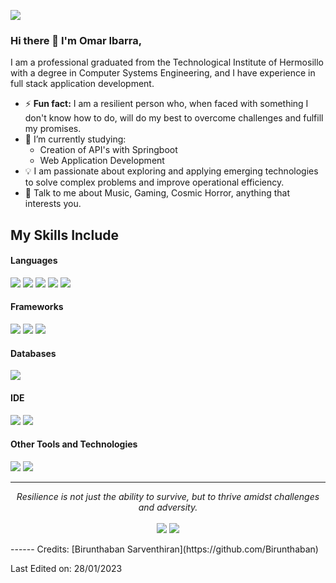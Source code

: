 ![](https://komarev.com/ghpvc/?username=OmarIbarraOlivas)

### Hi there 👋 I'm Omar Ibarra,

I am a professional graduated from the Technological Institute of Hermosillo with a degree in Computer Systems Engineering, and I have experience in full stack application development.

- ⚡ **Fun fact:** I am a resilient person who, when faced with something I don't know how to do, will do my best to overcome challenges and fulfill my promises.
- 🔭 I’m currently studying:
	- Creation of API's with Springboot 
	- Web Application Development 
- :bulb: I am passionate about exploring and applying emerging technologies to solve complex problems and improve operational efficiency.
- 💬 Talk to me about Music, Gaming, Cosmic Horror, anything that interests you.

## My Skills Include

<h4> Languages </h4>
<span> 
  <img src="https://img.shields.io/badge/HTML5-E34F26?style=for-the-badge&logo=html5&logoColor=white">
  <img src="https://img.shields.io/badge/CSS3-1572B6?style=for-the-badge&logo=css3&logoColor=white">
  <img src="https://img.shields.io/badge/JavaScript-F7DF1E?style=for-the-badge&logo=javascript&logoColor=black">
  <img src="https://img.shields.io/badge/typescript-3178C6?style=for-the-badge&logo=typescript&logoColor=white">
  <img src="https://img.shields.io/badge/Csharp-68217A?style=for-the-badge&logo=csharp&logoColor=white">
</span>

<h4> Frameworks </h4>
<span>
  <img src="https://img.shields.io/badge/Bootstrap-563D7C?style=for-the-badge&logo=bootstrap&logoColor=white">
  <img src="https://img.shields.io/badge/Angular-DD0031?style=for-the-badge&logo=angular&logoColor=white">
  <img src="https://img.shields.io/badge/Core-512BD4?style=for-the-badge&logo=dotnet&logoColor=white">
</span>

<h4> Databases </h4>
<span>
  <img src="https://img.shields.io/badge/Microsoft_SQL_Server-CC2927?style=for-the-badge&logo=microsoftsqlserver&logoColor=white">
</span>

<h4> IDE </h4>
<span>
<img src="https://img.shields.io/badge/Visual_Studio-68217A?style=for-the-badge&logo=visual-studio&logoColor=white">
<img src="https://img.shields.io/badge/Visual_Studio_Code-0078D4?style=for-the-badge&logo=visual%20studio%20code&logoColor=white">


<h4> Other Tools and Technologies </h4>
<span>
  <img src="https://img.shields.io/badge/Git-F05032?style=for-the-badge&logo=git&logoColor=white">
  <img src="https://img.shields.io/badge/Azure_DEVOPS-0078D7?style=for-the-badge&logo=azuredevops&logoColor=white">

</span>




    

<hr>
<p align="center">
   <i>Resilience is not just the ability to survive, but to thrive amidst challenges and adversity.</i>
   <br>
<br>	
<a target="_blank" href="www.linkedin.com/in/omar-andrés-ibarra-olivas"><img src="https://img.shields.io/badge/-LinkedIn-0077B5?style=for-the-badge&logo=Linkedin&logoColor=white"></img></a>
<a target="_blank" href="mailto:ibarraolivas.oa@gmail.com"><img src="https://img.shields.io/badge/-Gmail-D14836?style=for-the-badge&logo=Gmail&logoColor=white"></img></a>
<br>
</p>
------
Credits: [Birunthaban Sarventhiran](https://github.com/Birunthaban)

Last Edited on: 28/01/2023
